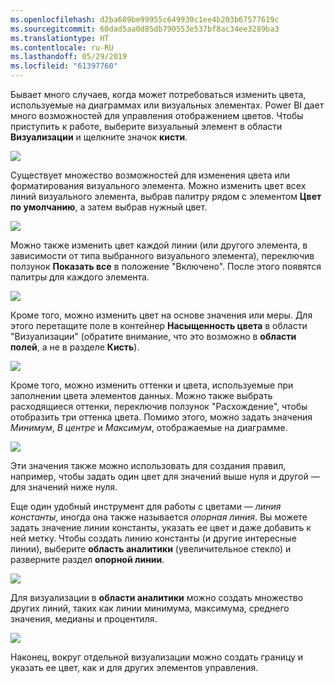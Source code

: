 ```yaml
---
ms.openlocfilehash: d2ba689be99955c649930c1ee4b203b67577619c
ms.sourcegitcommit: 60dad5aa0d85db790553e537bf8ac34ee3289ba3
ms.translationtype: HT
ms.contentlocale: ru-RU
ms.lasthandoff: 05/29/2019
ms.locfileid: "61397760"
---
```

Бывает много случаев, когда может потребоваться изменить цвета, используемые на диаграммах или визуальных элементах. Power BI дает много возможностей для управления отображением цветов. Чтобы приступить к работе, выберите визуальный элемент в области **Визуализации** и щелкните значок **кисти**.

![](media/3-9a-modifying-colors/3-9a_1.png)

Существует множество возможностей для изменения цвета или форматирования визуального элемента. Можно изменить цвет всех линий визуального элемента, выбрав палитру рядом с элементом **Цвет по умолчанию**, а затем выбрав нужный цвет.

![](media/3-9a-modifying-colors/3-9a_2.png)

Можно также изменить цвет каждой линии (или другого элемента, в зависимости от типа выбранного визуального элемента), переключив ползунок **Показать все** в положение "Включено". После этого появятся палитры для каждого элемента.

![](media/3-9a-modifying-colors/3-9a_3.png)

Кроме того, можно изменить цвет на основе значения или меры. Для этого перетащите поле в контейнер **Насыщенность цвета** в области "Визуализации" (обратите внимание, что это возможно в **области полей**, а не в разделе **Кисть**).

![](media/3-9a-modifying-colors/3-9a_4.png)

Кроме того, можно изменить оттенки и цвета, используемые при заполнении цвета элементов данных. Можно также выбрать расходящиеся оттенки, переключив ползунок "Расхождение", чтобы отобразить три оттенка цвета. Помимо этого, можно задать значения *Минимум*, *В центре* и *Максимум*, отображаемые на диаграмме.

![](media/3-9a-modifying-colors/3-9a_5.png)

Эти значения также можно использовать для создания правил, например, чтобы задать один цвет для значений выше нуля и другой — для значений ниже нуля.

Еще один удобный инструмент для работы с цветами — *линия константы*, иногда она также называется *опорная линия*. Вы можете задать значение линии константы, указать ее цвет и даже добавить к ней метку. Чтобы создать линию константы (и другие интересные линии), выберите **область аналитики** (увеличительное стекло) и разверните раздел **опорной линии**.

![](media/3-9a-modifying-colors/3-9a_6.png)

Для визуализации в **области аналитики** можно создать множество других линий, таких как линии минимума, максимума, среднего значения, медианы и процентиля.

![](media/3-9a-modifying-colors/3-9a_7.png)

Наконец, вокруг отдельной визуализации можно создать границу и указать ее цвет, как и для других элементов управления.

